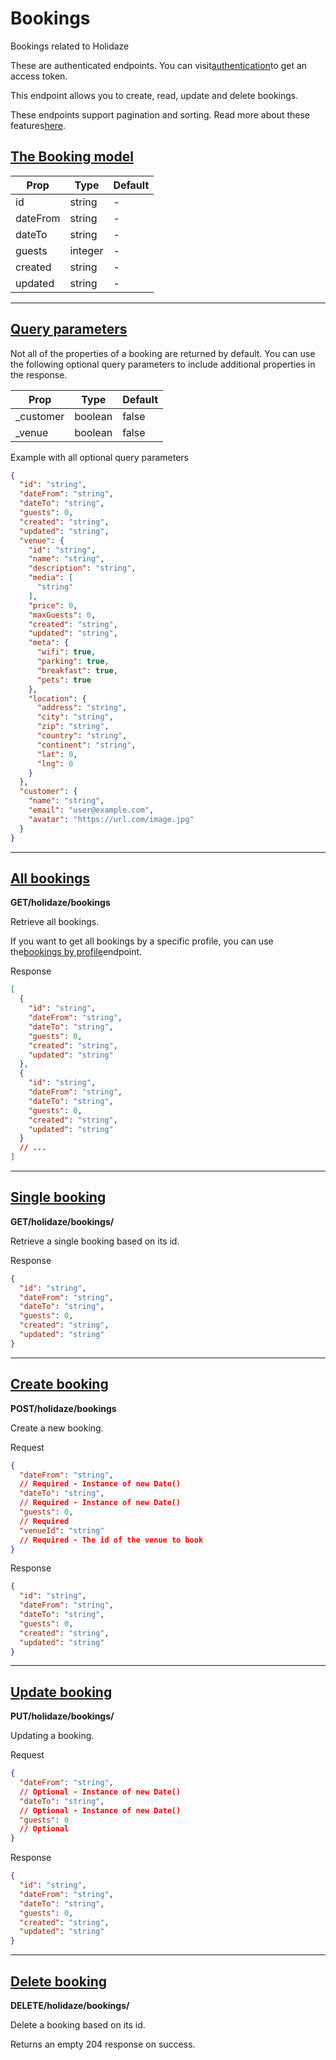 #  

# **Bookings**

Bookings related to Holidaze

These are authenticated endpoints. You can visit[authentication](https://docs.noroff.dev/docs/v1/holidaze/authentication)to get an access token.

This endpoint allows you to create, read, update and delete bookings.

These endpoints support pagination and sorting. Read more about these features[here](https://docs.noroff.dev/docs/v1/pagination-sorting).

## **[The Booking model](https://docs.noroff.dev/docs/v1/holidaze/bookings#the-booking-model)**

| Prop     | Type    | Default |
|----------|---------|---------|
| id       | string  | -       |
| dateFrom | string  | -       |
| dateTo   | string  | -       |
| guests   | integer | -       |
| created  | string  | -       |
| updated  | string  | -       |

---

## **[Query parameters](https://docs.noroff.dev/docs/v1/holidaze/bookings#query-parameters)**

Not all of the properties of a booking are returned by default. You can use the following optional query parameters to include additional properties in the response.

| Prop      | Type    | Default |
|-----------|---------|---------|
| _customer | boolean | false   |
| _venue    | boolean | false   |

Example with all optional query parameters

```json
{
  "id": "string",
  "dateFrom": "string",
  "dateTo": "string",
  "guests": 0,
  "created": "string",
  "updated": "string",
  "venue": {
    "id": "string",
    "name": "string",
    "description": "string",
    "media": [
      "string"
    ],
    "price": 0,
    "maxGuests": 0,
    "created": "string",
    "updated": "string",
    "meta": {
      "wifi": true,
      "parking": true,
      "breakfast": true,
      "pets": true
    },
    "location": {
      "address": "string",
      "city": "string",
      "zip": "string",
      "country": "string",
      "continent": "string",
      "lat": 0,
      "lng": 0
    }
  },
  "customer": {
    "name": "string",
    "email": "user@example.com",
    "avatar": "https://url.com/image.jpg"
  }
}
```

---

## **[All bookings](https://docs.noroff.dev/docs/v1/holidaze/bookings#all-bookings)**

**GET/holidaze/bookings**

Retrieve all bookings.

If you want to get all bookings by a specific profile, you can use the[bookings by profile](https://docs.noroff.dev/docs/v1/holidaze/profiles#all-bookings-by-profile)endpoint.

Response

```json
[
  {
    "id": "string",
    "dateFrom": "string",
    "dateTo": "string",
    "guests": 0,
    "created": "string",
    "updated": "string"
  },
  {
    "id": "string",
    "dateFrom": "string",
    "dateTo": "string",
    "guests": 0,
    "created": "string",
    "updated": "string"
  }
  // ...
]
```

---

## **[Single booking](https://docs.noroff.dev/docs/v1/holidaze/bookings#single-booking)**

**GET/holidaze/bookings/<id>**

Retrieve a single booking based on its id.

Response

```json
{
  "id": "string",
  "dateFrom": "string",
  "dateTo": "string",
  "guests": 0,
  "created": "string",
  "updated": "string"
}
```

---

## **[Create booking](https://docs.noroff.dev/docs/v1/holidaze/bookings#create-booking)**

**POST/holidaze/bookings**

Create a new booking.

Request

```json
{
  "dateFrom": "string",
  // Required - Instance of new Date()
  "dateTo": "string",
  // Required - Instance of new Date()
  "guests": 0,
  // Required
  "venueId": "string"
  // Required - The id of the venue to book
}
```

Response

```json
{
  "id": "string",
  "dateFrom": "string",
  "dateTo": "string",
  "guests": 0,
  "created": "string",
  "updated": "string"
}
```

---

## **[Update booking](https://docs.noroff.dev/docs/v1/holidaze/bookings#update-booking)**

**PUT/holidaze/bookings/<id>**

Updating a booking.

Request

```json
{
  "dateFrom": "string",
  // Optional - Instance of new Date()
  "dateTo": "string",
  // Optional - Instance of new Date()
  "guests": 0
  // Optional
}
```

Response

```json
{
  "id": "string",
  "dateFrom": "string",
  "dateTo": "string",
  "guests": 0,
  "created": "string",
  "updated": "string"
}
```

---

## **[Delete booking](https://docs.noroff.dev/docs/v1/holidaze/bookings#delete-booking)**

**DELETE/holidaze/bookings/<id>**

Delete a booking based on its id.

Returns an empty 204 response on success.